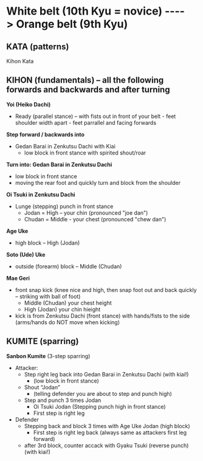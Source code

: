 
# White belt (10th Kyu = novice) 		---->			Orange belt (9th Kyu)


## KATA (patterns)

Kihon Kata

## KIHON (fundamentals) – all the following forwards and backwards and after turning

**Yoi (Heiko Dachi)**
- Ready (parallel stance) – with fists out in front of your belt - feet shoulder width apart - feet parrallel and facing forwards

**Step forward / backwards into**
  - Gedan Barai in Zenkutsu Dachi with Kiai
    - low block in front stance with spirited shout/roar

**Turn into: Gedan Barai in Zenkutsu Dachi**
  - low block in front stance
  - moving the rear foot and quickly turn and block from the shoulder

**Oi Tsuki in Zenkutsu Dachi**
  - Lunge (stepping) punch in front stance
    - Jodan = High – your chin  (pronounced "joe dan")
    - Chudan =  Middle - your chest (pronounced "chew dan")

**Age Uke**
  - high block – High (Jodan)
  
**Soto (Ude) Uke**
  - outside (forearm) block – Middle (Chudan)

**Mae Geri**
  - front snap kick (knee nice and high, then snap foot out and back quickly – striking with ball of foot)
    - Middle (Chudan) your chest height
    - High (Jodan) your chin hieight
  - kick is from Zenkutsu Dachi (front stance) with hands/fists to the side (arms/hands do NOT move when kicking)

## KUMITE (sparring)

**Sanbon Kumite** (3-step sparring)
- Attacker:
  - Step right leg back into Gedan Barai in Zenkutsu Dachi (with kiai!)
    - (low block in front stance)
  - Shout “Jodan”
    - (telling defender you are about to step and punch high)
  - Step and punch 3 times Jodan
    - Oi Tsuki Jodan (Stepping punch high in front stance)
    - First step is right leg 
- Defender
  - Stepping back and block 3 times with Age Uke Jodan (high block)
    - First step is right leg back (always same as attackers first leg forward)
  - after 3rd block, counter accack with Gyaku Tsuki (reverse punch) (with kiai!)


